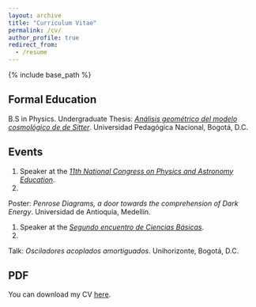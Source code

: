 ```yaml
---
layout: archive
title: "Curriculum Vitae"
permalink: /cv/
author_profile: true
redirect_from:
  - /resume
---
```


{% include base_path %}

Formal Education
------
B.S in Physics.
Undergraduate Thesis: [<i>Análisis geométrico del modelo cosmológico de de Sitter</i>](/publication/2022-11-01).
Universidad Pedagógica Nacional, Bogotá, D.C.

Events
------
1. Speaker at the [<i>11th National Congress on Physics and Astronomy Education</i>](https://revistas.udistrital.edu.co/index.php/GDLA/pubant).
2022.
Poster: <i>Penrose Diagrams, a door towards the comprehension of Dark Energy</i>.
Universidad de Antioquia, Medellín.

1. Speaker at the [<i>Segundo encuentro de Ciencias Básicas</i>](https://unihorizonte.edu.co/wp-content/uploads/2022/11/Prueba1-Revista-Teckne-1-2017-Final-1_compressed.pdf).
2017.
Talk: <i>Osciladores acoplados amortiguados</i>.
Unihorizonte, Bogotá, D.C.

PDF
------
You can download my CV [here](/files/CV.pdf).
